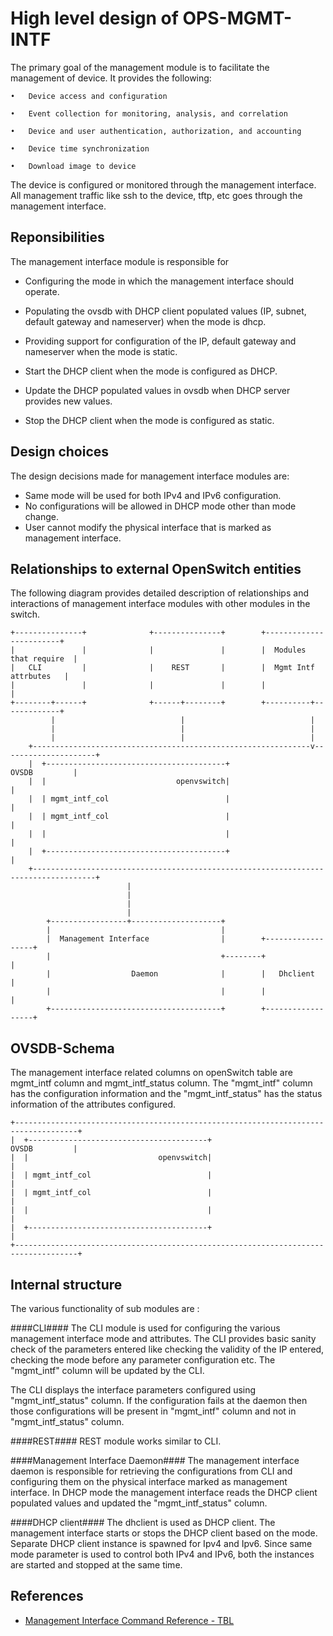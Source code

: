 High level design of OPS-MGMT-INTF
============================

The primary goal of the management module is to facilitate the management of device. It provides the following:

	•	Device access and configuration
	
	•	Event collection for monitoring, analysis, and correlation
	
	•	Device and user authentication, authorization, and accounting
	
	•	Device time synchronization
	
	•	Download image to device
	

The device is configured or monitored through the management interface. All management traffic like ssh to the device, tftp, etc goes through the management interface.  
 

Reponsibilities
---------------
The management interface module is responsible for

- Configuring the mode in which the management interface should operate.
 
- Populating the ovsdb with DHCP client populated values (IP, subnet, default gateway and nameserver) when the mode is dhcp.

-  Providing support for configuration of the IP, default gateway and nameserver when the mode is static.
- Start the DHCP client when the mode is configured as DHCP.

- Update the DHCP populated values in ovsdb when DHCP server provides new values.

- Stop the DHCP client when the mode is configured as static.


Design choices
--------------
The design decisions made for management interface modules are:

- Same mode will be used for both IPv4 and IPv6 configuration.
- No configurations will be allowed in DHCP mode other than mode change.
- User cannot modify the physical interface that is marked as management interface.


Relationships to external OpenSwitch entities
---------------------------------------------
The following diagram provides detailed description of relationships and interactions of management interface modules with other modules in the switch.
	                                                                                          
	+---------------+              +---------------+        +------------------------+        
	|               |              |               |        |  Modules that require  |        
	|   CLI         |              |    REST       |        |  Mgmt Intf attrbutes   |        
	|               |              |               |        |                        |        
	+--------+------+              +------+--------+        +----------+-------------+        
	         |                            |                            |                      
	         |                            |                            |                      
	         |                            |                            |                      
	    +--------------------------------------------------------------v---------------------+
	    |  +----------------------------------------+                          OVSDB         |
	    |  |                             openvswitch|                                        |
	    |  | mgmt_intf_col                          |                                        |
	    |  | mgmt_intf_col                          |                                        |
	    |  |                                        |                                        |
	    |  +----------------------------------------+                                        |
	    +------------------------------------------------------------------------------------+
	                          |                                                               
	                          |                                                               
	                          |                                                               
	                          |                                                               
	        +-----------------+--------------------+                                          
	        |                                      |                                          
	        |  Management Interface                |        +------------------+              
	        |                                      +--------+                  |              
	        |                  Daemon              |        |   Dhclient       |              
	        |                                      |        |                  |              
	        +--------------------------------------+        +------------------+              



OVSDB-Schema
------------
The management interface related columns on openSwitch table are mgmt\_intf column and mgmt\_intf\_status column. The "mgmt\_intf" column has the configuration information and the "mgmt\_intf\_status" has the status information of the attributes configured.

	+------------------------------------------------------------------------------------+
	|  +----------------------------------------+                          OVSDB         |
	|  |                             openvswitch|                                        |
	|  | mgmt_intf_col                          |                                        |
	|  | mgmt_intf_col                          |                                        |
	|  |                                        |                                        |
	|  +----------------------------------------+                                        |
	+------------------------------------------------------------------------------------+


Internal structure
------------------
The various functionality of sub modules are :

####CLI####
The CLI module is used for configuring the various management interface mode and attributes. The CLI provides basic sanity check of the parameters entered like checking the validity of the IP entered, checking the mode before any parameter configuration etc.
The "mgmt\_intf" column will be updated by the CLI. 

The CLI displays the interface parameters configured using "mgmt\_intf\_status" column. If the configuration fails at the daemon then those configurations will be present in "mgmt\_intf" column and not in "mgmt\_intf\_status" column.  

####REST####
REST module works similar to CLI.

####Management Interface Daemon####
The management interface daemon is responsible for retrieving the configurations from CLI and configuring them on the physical interface marked as management interface. In DHCP mode the management interface reads the DHCP client populated values and updated the "mgmt\_intf\_status" column.  

####DHCP client####
The dhclient is used as DHCP client. The management interface starts or stops the DHCP client based on the mode. Separate DHCP client instance is spawned for Ipv4 and Ipv6. Since same mode parameter is used to control both IPv4 and IPv6, both the instances are started and stopped at the same time.
  
References
----------
* [Management Interface Command Reference - TBL](http://www.openswitch.net/docs/redest1)



